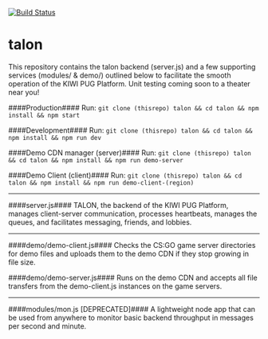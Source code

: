[![Build Status](https://travis-ci.com/dechristopher/talon.svg?token=Y3xVpkK5ssNWUcAWrYpW&branch=master)](https://travis-ci.com/dechristopher/talon)

# talon
This repository contains the talon backend (server.js) and a few supporting services (modules/ & demo/) outlined below to facilitate the smooth operation of the KIWI PUG Platform. Unit testing coming soon to a theater near you!

####Production####
Run: `git clone (thisrepo) talon && cd talon && npm install && npm start`

####Development####
Run: `git clone (thisrepo) talon && cd talon && npm install && npm run dev`

####Demo CDN manager (server)####
Run: `git clone (thisrepo) talon && cd talon && npm install && npm run demo-server`

####Demo Client (client)####
Run: `git clone (thisrepo) talon && cd talon && npm install && npm run demo-client-(region)`

---

####server.js####
TALON, the backend of the KIWI PUG Platform, manages client-server communication, processes heartbeats, manages the queues, and
facilitates messaging, friends, and lobbies.

---

####demo/demo-client.js####
Checks the CS:GO game server directories for demo files and uploads them to the demo CDN if they stop growing in file size.  

####demo/demo-server.js####
Runs on the demo CDN and accepts all file transfers from the demo-client.js instances on the game servers.

---

####modules/mon.js [DEPRECATED]####
A lightweight node app that can be used from anywhere to monitor basic backend throughput in messages per second and minute.
